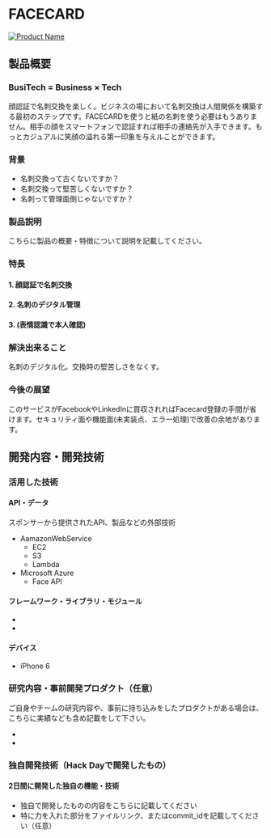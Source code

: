 # FACECARD

[![Product Name](https://raw.github.com/GabLeRoux/WebMole/master/ressources/WebMole_Youtube_Video.png)](https://www.youtube.com/channel/UC4PtjOfZTbVp9DwtJv82Lzg)

## 製品概要
### BusiTech = Business × Tech
顔認証で名刺交換を楽しく。ビジネスの場において名刺交換は人間関係を構築する最初のステップです。FACECARDを使うと紙の名刺を使う必要はもうありません。相手の顔をスマートフォンで認証すれば相手の連絡先が入手できます。もっとカジュアルに笑顔の溢れる第一印象を与えルことができます。

### 背景
- 名刺交換って古くないですか？
- 名刺交換って堅苦しくないですか？
- 名刺って管理面倒じゃないですか？

### 製品説明
こちらに製品の概要・特徴について説明を記載してください。

### 特長

#### 1. 顔認証で名刺交換

#### 2. 名刺のデジタル管理

#### 3. (表情認識で本人確認)

### 解決出来ること
名刺のデジタル化。交換時の堅苦しさをなくす。

### 今後の展望
このサービスがFacebookやLinkedInに買収されればFacecard登録の手間が省けます。セキュリティ面や機能面(未実装点、エラー処理)で改善の余地があります。


## 開発内容・開発技術
### 活用した技術
#### API・データ
スポンサーから提供されたAPI、製品などの外部技術
- AamazonWebService
  - EC2
  - S3
  - Lambda
- Microsoft Azure
  - Face API

#### フレームワーク・ライブラリ・モジュール
*
*

#### デバイス
- iPhone 6

### 研究内容・事前開発プロダクト（任意）
ご自身やチームの研究内容や、事前に持ち込みをしたプロダクトがある場合は、こちらに実績なども含め記載をして下さい。

*
*


### 独自開発技術（Hack Dayで開発したもの）
#### 2日間に開発した独自の機能・技術
* 独自で開発したものの内容をこちらに記載してください
* 特に力を入れた部分をファイルリンク、またはcommit_idを記載してください（任意）
